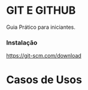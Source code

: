 # GIT E GITHUB

Guia Prático para iniciantes.

### Instalação 
https://git-scm.com/download

# Casos de Usos
